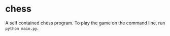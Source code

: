 # chess
A self contained chess program. To play the game on the command line, run `python main.py`.

